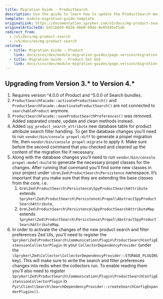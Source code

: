 ```yaml
---
title: Migration Guide - ProductSearch
description: Use the guide to learn how to update the ProductSearch module to a newer version.
template: module-migration-guide-template
originalLink: https://documentation.spryker.com/v5/docs/mg-product-search
originalArticleId: bd31b6b9-8826-4bb0-99de-8e95d45ef5ab
redirect_from:
  - /v5/docs/mg-product-search
  - /v5/docs/en/mg-product-search
related:
  - title: Migration Guide - Product
    link: docs/scos/dev/module-migration-guides/page.version/migration-guide-product.html
  - title: Migration Guide - Product Set GUI
    link: docs/scos/dev/module-migration-guides/page.version/migration-guide-productsetgui.html
---
```


## Upgrading from Version 3.* to Version 4.*

1. Requires version ^4.0.0 of Product and ^5.0.0 of Search bundles.
2. `ProductSearchFacade::activateProductSearch()` and `ProductSearchFacade::deactivateProductSearch()` are not connected to `searchableProduct` anymore.
3. `ProductSearchFacade::saveProductSearchPreferences()` was removed. Added separated create, update and clean methods instead.
4. Added `spy_product_search_attribute` new database table for product attribute search filter handling. To get the database changes you’ll need to run `vendor/bin/console propel:diff` to generate a propel migration file, then `vendor/bin/console propel:migrate` to apply it. Make sure before the second command that you checked and cleaned up the content of the migration file if necessary.
5. Along with the database changes you’ll need to run `vendor/bin/console propel:model:build` to generate the necessary propel classes for the changes. After running that command you’ll find some new classes in your project under `\Orm\Zed\ProductSearch\Persistence` namespace. It’s important that you make sure that they are extending the base classes from the core, i.e.
    1. `Orm\Zed\ProductSearch\Persistence\SpyProductSearchAttribute` extends `Spryker\Zed\ProductSearch\Persistence\Propel\AbstractSpyProductSearchAttribute`,
    2. `Orm\Zed\ProductSearch\Persistence\SpyProductSearchAttributeMap` extends `Spryker\Zed\ProductSearch\Persistence\Propel\AbstractSpyProductSearchAttributeMap`.
6. In order to activate the changes of the new product search and filter preferences Zed UIs, you’ll need to register the `Spryker\Zed\ProductSearch\Communication\Plugin\ProductSearchConfigExtensionCollectorPlugin` in your `CollectorDependencyProvider` (under the `\Spryker\Zed\Collector\CollectorDependencyProvider::STORAGE_PLUGINS` key). This will make sure to write the search and filter preferences changes into redis when the collectors run. To enable reading them you’ll also need to register `Spryker\Zed\ProductSearch\Communication\Plugin\ProductSearchConfigExtensionCollectorPlugin` in `Pyz\Client\Search\SearchDependencyProvider::createSearchConfigExpanderPlugins()`.
